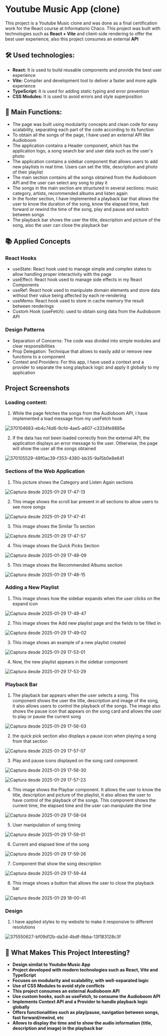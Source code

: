 # Youtube Music App (clone) 
This project is a Youtube Music clone and was done as a final certification work for the React course at Informatorio Chaco. This project was built with technologies such as <b>React + Vite</b> and client-side rendering to offer the best user experience, also this project consumes an external <b>API</b>

## 🛠️ Used technologies:
- **React:** It is used to build reusable components and provide the best user experience
- **Vite:** Compiler and development tool to deliver a faster and more agile experience
- **TypeScript:** It is used for adding static typing and error prevention
- **CSS Modules:** It is used to avoid errors and style superposition

## 🚀 Main Functions:
- The page was built using modularity concepts and clean code for easy scalability, separating each part of the code according to its function
- To obtain all the songs of the page, I have used an external API like Audioboom
- The application contains a Header component, which has the application logo, a song search bar and user data such as the user's photo
- The application contains a sidebar component that allows users to add new playlists in real time. Users can set the title, description and photo of their playlist
- The main section contains all the songs obtained from the Audioboom API and the user can select any song to play it
- The songs in the main section are structured in several sections: music category, artists, recommended albums and listen again
- In the footer section, I have implemented a playback bar that allows the user to know the duration of the song, know the elapsed time, fast forward or rewind the time of the song, play and pause and switch between songs
- The playback bar shows the user the title, description and picture of the song, also the user can close the playback bar

## 📚 Applied Concepts
### React Hooks
- useState: React hook used to manage simple and complex states to allow handling proper interactivity with the page
- useEffect: React hook used to manage side effects in my React Components
- useRef: React hook used to manipulate domain elements and store data without their value being affected by each re-rendering
- useMemo: React hook used to store in cache memory the result between renderings
- Custom Hook (useFetch): used to obtain song data from the Audioboom API

### Design Patterns
- Separation of Concerns: The code was divided into simple modules and clear responsibilities
- Prop Delegation: Technique that allows to easily add or remove new functions to a component
- Context and Providers: For this app, I have used a context and a provider to separate the song playback logic and apply it globally to my application

## Project Screenshots
### Loading content:
1) While the page fetches the songs from the Audioboom API, I have implemented a load message from my useFetch hook

![370104683-eb4c74d6-9cfd-4ae5-a607-c3334fe9885e](https://github.com/user-attachments/assets/4cb9a686-e51e-4fcf-830d-e4dd456cb69f)

2) If the data has not been loaded correctly from the external API, the application displays an error message to the user. Otherwise, the page will show the user all the songs obtained

![370105529-48f0ac39-f353-4380-bb35-9a15b0e8e641](https://github.com/user-attachments/assets/bd01c8e7-1016-4473-9ef1-5cf9408e6dc5)

### Sections of the Web Application

1) This picture shows the Category and Listen Again sections

![Captura desde 2025-01-29 17-47-13](https://github.com/user-attachments/assets/ecba9522-56fa-479b-9727-560ba1831702)

2) This image shows the scroll bar present in all sections to allow users to see more songs

![Captura desde 2025-01-29 17-47-41](https://github.com/user-attachments/assets/1015f7c3-31cf-4f4b-900c-1253a7985d2c)

3) This image shows the Similar To section

![Captura desde 2025-01-29 17-47-57](https://github.com/user-attachments/assets/5117e4cf-952e-45a3-9228-f147827a14cd)

4) This image shows the Quick Picks Section

![Captura desde 2025-01-29 17-48-09](https://github.com/user-attachments/assets/d2cf7860-b7e5-4ddc-a476-4f088b4e2ca2)

5) This image shows the Recommended Albums section 

![Captura desde 2025-01-29 17-48-15](https://github.com/user-attachments/assets/2be2682d-4b2a-4e9e-a9e6-87a4df0f04df)

### Adding a New Playlist

1) This image shows how the sidebar expands when the user clicks on the expand icon

![Captura desde 2025-01-29 17-48-47](https://github.com/user-attachments/assets/915d62aa-4f68-4eea-a998-8dbbae1c720f)

2) This image shows the Add new playlist page and the fields to be filled in

![Captura desde 2025-01-29 17-49-02](https://github.com/user-attachments/assets/a5a56723-c9e7-4abd-ad30-101c8291c7e8)

3) This image shows an example of a new playlist created

![Captura desde 2025-01-29 17-53-01](https://github.com/user-attachments/assets/5dd66406-15a0-4465-980a-bffba4747d59)

4) Now, the new playlist appears in the sidebar component

![Captura desde 2025-01-29 17-53-29](https://github.com/user-attachments/assets/574e3069-a1b2-4751-9b73-57eacc4a5c30)

### Playback Bar

1) The playback bar appears when the user selects a song. This component shows the user the title, description and image of the song, it also allows users to control the playback of the songs. The image also shows the pause icon that appears on the song card and allows the user to play or pause the current song

![Captura desde 2025-01-29 17-56-03](https://github.com/user-attachments/assets/c6d39f4d-a73f-425b-bf60-c64c77b9b9bd)

2) the quick pick section also displays a pause icon when playing a song from that section

![Captura desde 2025-01-29 17-57-07](https://github.com/user-attachments/assets/b9c912c7-ddcc-494e-a790-57a981e7196c)

3) Play and pause icons displayed on the song card component

![Captura desde 2025-01-29 17-56-30](https://github.com/user-attachments/assets/97596f39-b8c5-4d06-a6b3-bd7bfcab7576)

![Captura desde 2025-01-29 17-57-23](https://github.com/user-attachments/assets/f6255f0a-7f07-41a1-bdba-56ec0eb17bf9)

4) This image shows the Playbar component. It allows the user to know the title, description and picture of the playlist, it also allows the user to have control of the playback of the songs. This component shows the current time, the elapsed time and the user can manipulate the time

![Captura desde 2025-01-29 17-58-04](https://github.com/user-attachments/assets/771184ca-1859-4fe4-a5de-b71e508dd6fb)

5) User manipulation of song timing

![Captura desde 2025-01-29 17-59-01](https://github.com/user-attachments/assets/81703c10-c168-4338-9453-923d0df074c6)


6) Current and elapsed time of the song

![Captura desde 2025-01-29 17-59-26](https://github.com/user-attachments/assets/e5f7956a-3f6b-4760-bbad-c70f297997f2)

7) Component that show the song description

![Captura desde 2025-01-29 17-59-44](https://github.com/user-attachments/assets/7c5c9a34-0e17-486f-b1f6-84fe4839382a)

8) This image shows a button that allows the user to close the playback bar

![Captura desde 2025-01-29 18-00-41](https://github.com/user-attachments/assets/52ad220f-2b04-42bd-815c-afa4b76ccc30)

### Design

1) I have applied styles to my website to make it responsive to different resolutions

![375550627-bf09d12b-da3d-4bdf-9bba-13f183128c3f](https://github.com/user-attachments/assets/4d08e035-4f91-4da3-ac84-afcc9eb3907d)

## 🥁 What Makes This Project Interesting?
- **Design similat to Youtube Music App**
- **Project developed with modern technologies such as React, Vite and TypeScript**
- **Focuses on modularity and scalability, with well-separated logic**
- **Use of CSS Modules to avoid style conflicts**
- **This project consumes an external Audioboom API**
- **Use custom hooks, such as useFetch, to consume the Audioboom API**
- **Implements Context API and a Provider to handle playback logic globally**
- **Offers functionalities such as play/pause, navigation between songs, fast forward/rewind, etc**
- **Allows to display the time and to show the audio information (title, description and image) in the playback bar**




